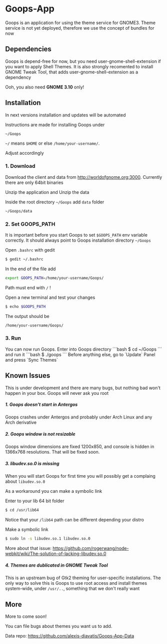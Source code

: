 <h1>Goops-App</h1>


Goops is an application for using the theme service for GNOME3. Theme service is not yet deployed, therefore we use the concept of bundles for now

<h2>Dependencies</h2>

Goops is depend-free for now, but you need user-gnome-shell-extension if you want to apply Shell Themes. It is also strongly recomented to install GNOME Tweak Tool, that adds user-gnome-shell-extension as a dependency

Ooh, you also need <strong>GNOME 3.10</strong> only!

<h2>Installation</h2>

In next versions installation and updates will be automated

Instructions are made for installing Goops under

```bash
~/Goops
```
`~/` means `$HOME` or else `/home/your-username/`.  

Adjust accordingly

<h3>1. Download</h3>

Download the client and data from http://worldofgnome.org:3000. Currently there are only 64bit binaries

Unzip the application and Unzip the data

Inside the root directory `~/Goops` add `data` folder
```bash
~/Goops/data
```

<h3>2. Set GOOPS_PATH</h3>

It is important before you start Goops to set `$GOOPS_PATH` env variable correctly. It should always point to Goops installation directory `~/Goops`

Open `.bashrc` with gedit
```bash
$ gedit ~/.bashrc
```

In the end of the file add
```bash
export GOOPS_PATH=/home/your-username/Goops/
```
Path must end with `/` !

Open a new terminal and test your changes
```bash
$ echo $GOOPS_PATH
```
The output should be
```bash
/home/your-username/Goops/
```

<h3>3. Run</h3>
You can now run Goops. Enter into Goops directory
```bash
$ cd ~/Goops
```
and run it
```bash
$ ./goops
```
Before anything else, go to `Update` Panel and press `Sync Themes`
<h2>Known Issues</h2>

This is under development and there are many bugs, but nothing bad won't happen in your box. Goops will never ask you root

<h5>1. Goops doesn't start in Antergos</h5>

Goops crashes under Antergos and probably under Arch Linux and any Arch derivative

<h5>2. Goops window is not resizable</h5>

Goops window dimensions are fixed 1200x850, and console is hidden in 1366x768 resolutions. That will be fixed soon.

<h5>3. libudev.so.0 is missing</h5>

When you will start Goops for first time you will possibly get a complaing about `libudev.so.0`

As a workaround you can make a symbolic link

Enter to your lib 64 bit folder
```bash
$ cd /usr/lib64
```
Notice that your `/lib64` path can be different depending your distro

Make a symbolic link
```bash
$ sudo ln -s libudev.so.1 libudev.so.0
```

More about that issue: 
https://github.com/rogerwang/node-webkit/wiki/The-solution-of-lacking-libudev.so.0

<h5>4. Themes are dublicated in GNOME Tweak Tool</h5>

This is an upstream bug of Gtk2 theming for user-specific installations. The only way to solve this is Goops to use root access and install themes system-wide, under `/usr/..`, something that we don't really want

<h2>More</h2>

More to come soon!

You can file bugs about themes you want us to add. 

Data repo: https://github.com/alexis-diavatis/Goops-App-Data





